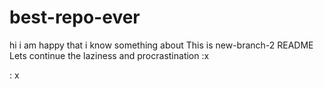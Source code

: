 # best-repo-ever

hi i am happy that i know something about 
This is new-branch-2 README
Lets continue the laziness and procrastination
:x

:
x

